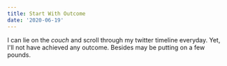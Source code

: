 ```yaml
---
title: Start With Outcome
date: '2020-06-19'
---
```

I can lie on the *couch* and scroll through my twitter timeline everyday. Yet, I'll not have achieved any outcome. Besides may be putting on a few pounds.
